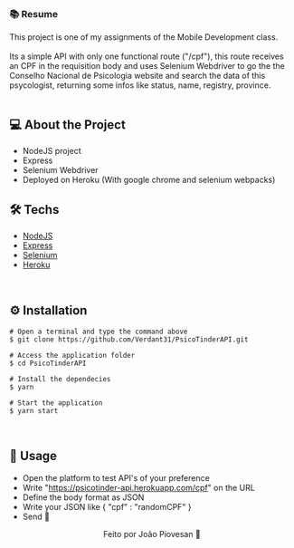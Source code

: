 <h3>📚 Resume</h3>
This project is one of my assignments of the Mobile Development class.
<br>
<br>
Its a simple API with only one functional route ("/cpf"), this route receives an CPF in the requisition body and uses Selenium Webdriver to go the the Conselho Nacional de Psicologia website 
and search the data of this psycologist, returning some infos like status, name, registry, province.
<br>
&nbsp;

## 💻 About the Project
* NodeJS project
* Express
* Selenium Webdriver
* Deployed on Heroku (With google chrome and selenium webpacks)
&nbsp;

## 🛠️ Techs

* [NodeJS](https://nodejs.org/en/)
* [Express](https://expressjs.com)
* [Selenium](https://www.selenium.dev/documentation/webdriver/)
* [Heroku](https://dashboard.heroku.com)

&nbsp;

## ⚙️ Installation
```
# Open a terminal and type the command above
$ git clone https://github.com/Verdant31/PsicoTinderAPI.git
```

```
# Access the application folder
$ cd PsicoTinderAPI

# Install the dependecies
$ yarn

# Start the application
$ yarn start

```
&nbsp;

## :rocket: Usage

* Open the platform to test API's of your preference
* Write "https://psicotinder-api.herokuapp.com/cpf" on the URL
* Define the body format as JSON
* Write your JSON like { "cpf" : "randomCPF" }
* Send 🥳

<p align="center">Feito por João Piovesan 📗</p>
